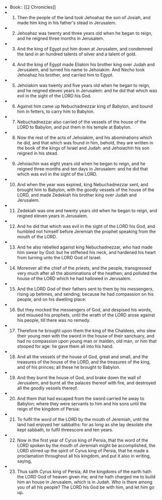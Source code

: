 - Book:: [[2 Chronicles]]
- 1. Then the people of the land took Jehoahaz the son of Josiah, and made him king in his father's stead in Jerusalem.
- 2. Jehoahaz was twenty and three years old when he began to reign, and he reigned three months in Jerusalem.
- 3. And the king of Egypt put him down at Jerusalem, and condemned the land in an hundred talents of silver and a talent of gold.
- 4. And the king of Egypt made Eliakim his brother king over Judah and Jerusalem, and turned his name to Jehoiakim. And Necho took Jehoahaz his brother, and carried him to Egypt.
- 5. Jehoiakim was twenty and five years old when he began to reign, and he reigned eleven years in Jerusalem: and he did that which was evil in the sight of the LORD his God.
- 6. Against him came up Nebuchadnezzar king of Babylon, and bound him in fetters, to carry him to Babylon.
- 7. Nebuchadnezzar also carried of the vessels of the house of the LORD to Babylon, and put them in his temple at Babylon.
- 8. Now the rest of the acts of Jehoiakim, and his abominations which he did, and that which was found in him, behold, they are written in the book of the kings of Israel and Judah: and Jehoiachin his son reigned in his stead.
- 9. Jehoiachin was eight years old when he began to reign, and he reigned three months and ten days in Jerusalem: and he did that which was evil in the sight of the LORD.
- 10. And when the year was expired, king Nebuchadnezzar sent, and brought him to Babylon, with the goodly vessels of the house of the LORD, and made Zedekiah his brother king over Judah and Jerusalem.
- 11. Zedekiah was one and twenty years old when he began to reign, and reigned eleven years in Jerusalem.
- 12. And he did that which was evil in the sight of the LORD his God, and humbled not himself before Jeremiah the prophet speaking from the mouth of the LORD.
- 13. And he also rebelled against king Nebuchadnezzar, who had made him swear by God: but he stiffened his neck, and hardened his heart from turning unto the LORD God of Israel.
- 14. Moreover all the chief of the priests, and the people, transgressed very much after all the abominations of the heathen; and polluted the house of the LORD which he had hallowed in Jerusalem.
- 15. And the LORD God of their fathers sent to them by his messengers, rising up betimes, and sending; because he had compassion on his people, and on his dwelling place:
- 16. But they mocked the messengers of God, and despised his words, and misused his prophets, until the wrath of the LORD arose against his people, till there was no remedy.
- 17. Therefore he brought upon them the king of the Chaldees, who slew their young men with the sword in the house of their sanctuary, and had no compassion upon young man or maiden, old man, or him that stooped for age: he gave them all into his hand.
- 18. And all the vessels of the house of God, great and small, and the treasures of the house of the LORD, and the treasures of the king, and of his princes; all these he brought to Babylon.
- 19. And they burnt the house of God, and brake down the wall of Jerusalem, and burnt all the palaces thereof with fire, and destroyed all the goodly vessels thereof.
- 20. And them that had escaped from the sword carried he away to Babylon; where they were servants to him and his sons until the reign of the kingdom of Persia:
- 21. To fulfil the word of the LORD by the mouth of Jeremiah, until the land had enjoyed her sabbaths: for as long as she lay desolate she kept sabbath, to fulfil threescore and ten years.
- 22. Now in the first year of Cyrus king of Persia, that the word of the LORD spoken by the mouth of Jeremiah might be accomplished, the LORD stirred up the spirit of Cyrus king of Persia, that he made a proclamation throughout all his kingdom, and put it also in writing, saying,
- 23. Thus saith Cyrus king of Persia, All the kingdoms of the earth hath the LORD God of heaven given me; and he hath charged me to build him an house in Jerusalem, which is in Judah. Who is there among you of all his people? The LORD his God be with him, and let him go up.
